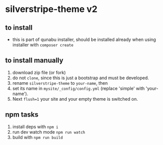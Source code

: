 # silverstripe-theme v2

## to install 
* this is part of qunabu installer, should be installed already when using installer with `composer create`

## to install manually 
1. download zip file (or fork) 
2. do not `clone`, since this is just a bootstrap and must be developed.
3. rename `silverstripe-theme` to `your-name`, then
4. set its name in `mysite/_config/config.yml` (replace 'simple' with 'your-name').
5. Next `flush=1` your site and your empty theme is switched on.


## npm tasks
1. install deps with `npm i`
2. run dev watch mode `npm run watch`
3. build with `npm run build`



